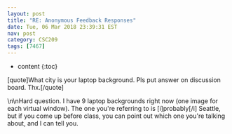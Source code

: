 ```yaml
---
layout: post
title: "RE: Anonymous Feedback Responses"
date: Tue, 06 Mar 2018 23:39:31 EST
nav: post
category: CSC209
tags: [7467]
---
```


* content
{:toc}

[quote]What city is your laptop background. Pls put answer on discussion board. Thx.[/quote]
<!-- more -->
<p>\n\nHard question. I have 9 laptop backgrounds right now (one image for each virtual window). The one you're referring to is [i]probably[/i] Seattle, but if you come up before class, you can point out which one you're talking about, and I can tell you.</p>
